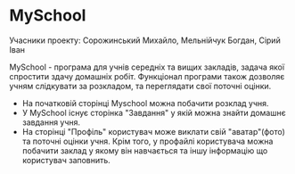 # MySchool
Учасники проекту: Сорожинський Михайло, Мельнійчук Богдан, Сірий Іван

MySchool - програма для учнів середніх та вищих закладів, задача якої спростити здачу домашніх робіт.
Функціонал програми також дозволяє учням слідкувати за розкладом, та переглядати свої поточні оцінки.

- На початковій сторінці Myschool можна побачити розклад учня.
- У MySchool існує сторінка "Завдання" у якій можна знайти домашнє завдання учня.
- На сторінці "Профіль" користувач може виклати свій "аватар"(фото) та поточні оцінки учня. 
Крім того, у профайлі користувача можна побачити заклад у якому він навчається та іншу інформацію що користувач заповнить.
